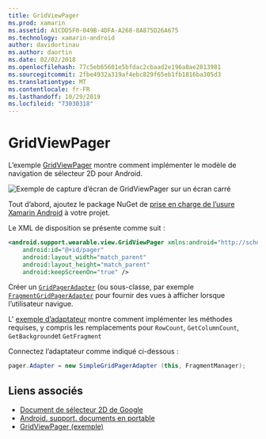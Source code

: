 ```yaml
---
title: GridViewPager
ms.prod: xamarin
ms.assetid: A1CDD5F0-049B-4DFA-A268-8A875D26A675
ms.technology: xamarin-android
author: davidortinau
ms.author: daortin
ms.date: 02/02/2018
ms.openlocfilehash: 77c5eb65601e5bfdac2cbaad2e196a8ae2813981
ms.sourcegitcommit: 2fbe4932a319af4ebc829f65eb1fb1816ba305d3
ms.translationtype: MT
ms.contentlocale: fr-FR
ms.lasthandoff: 10/29/2019
ms.locfileid: "73030318"
---
```

# <a name="gridviewpager"></a>GridViewPager

L’exemple [GridViewPager](https://docs.microsoft.com/samples/xamarin/monodroid-samples/wear-gridviewpager) montre comment implémenter le modèle de navigation de sélecteur 2D pour Android.

![Exemple de capture d’écran de GridViewPager sur un écran carré](gridviewpager-images/gridviewpager.png)

Tout d’abord, ajoutez le package NuGet de [prise en charge de l’usure Xamarin Android](https://www.nuget.org/packages/Xamarin.Android.Wear/) à votre projet.

Le XML de disposition se présente comme suit :

```xml
<android.support.wearable.view.GridViewPager xmlns:android="http://schemas.android.com/apk/res/android"
    android:id="@+id/pager"
    android:layout_width="match_parent"
    android:layout_height="match_parent"
    android:keepScreenOn="true" />
```

Créer un [`GridPagerAdapter`](https://developer.android.com/reference/android/support/wearable/view/GridPagerAdapter.html)
(ou sous-classe, par exemple [`FragmentGridPagerAdapter`](https://developer.android.com/reference/android/support/wearable/view/FragmentGridPagerAdapter.html)
pour fournir des vues à afficher lorsque l’utilisateur navigue.

L' [exemple d’adaptateur](https://github.com/xamarin/monodroid-samples/blob/master/wear/GridViewPager/GridViewPager/SimpleGridPagerAdapter.cs) montre comment implémenter les méthodes requises, y compris les remplacements pour `RowCount`, `GetColumnCount`, `GetBackground`et `GetFragment`

Connectez l’adaptateur comme indiqué ci-dessous :

```csharp
pager.Adapter = new SimpleGridPagerAdapter (this, FragmentManager);
```

## <a name="related-links"></a>Liens associés

- [Document de sélecteur 2D de Google](https://developer.android.com/training/wearables/ui/2d-picker.html)
- [Android. support. documents en portable](https://developer.android.com/reference/android/support/wearable/view/package-summary.html)
- [GridViewPager (exemple)](https://docs.microsoft.com/samples/xamarin/monodroid-samples/wear-gridviewpager)
